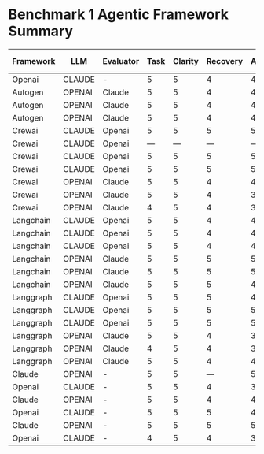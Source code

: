 # Benchmark 1 Agentic Framework Summary

| Framework | LLM | Evaluator | Task | Clarity | Recovery | Autonomy | Total | Time (s) |
|-----------|-----|-----------|------|---------|----------|----------|--------|----------|
| Openai | CLAUDE | - | 5 | 5 | 4 | 4 | 18 | 420.00 |
| Autogen | OPENAI | Claude | 5 | 5 | 4 | 4 | 18 | 420.00 |
| Autogen | OPENAI | Claude | 5 | 5 | 4 | 4 | 18 | 312.87 |
| Autogen | OPENAI | Claude | 5 | 5 | 4 | 4 | 18 | 354.27 |
| Crewai | CLAUDE | Openai | 5 | 5 | 5 | 5 | 20 | 60 |
| Crewai | CLAUDE | Openai | — | — | — | — | 0 | 68.55 |
| Crewai | CLAUDE | Openai | 5 | 5 | 5 | 5 | 20 | 60 |
| Crewai | CLAUDE | Openai | 5 | 5 | 5 | 5 | 20 | 60 |
| Crewai | OPENAI | Claude | 5 | 5 | 4 | 4 | 18 | 120.00 |
| Crewai | OPENAI | Claude | 5 | 5 | 4 | 3 | 17 | 120.00 |
| Crewai | OPENAI | Claude | 4 | 5 | 4 | 3 | 16 | 180.00 |
| Langchain | CLAUDE | Openai | 5 | 5 | 4 | 4 | 18 | 254.87 |
| Langchain | CLAUDE | Openai | 5 | 5 | 4 | 4 | 18 | 60.0 |
| Langchain | CLAUDE | Openai | 5 | 5 | 4 | 4 | 18 | 254.87 |
| Langchain | OPENAI | Claude | 5 | 5 | 5 | 5 | 20 | 15 |
| Langchain | OPENAI | Claude | 5 | 5 | 5 | 5 | 20 | 60 |
| Langchain | OPENAI | Claude | 5 | 5 | 5 | 4 | 19 | 15 |
| Langgraph | CLAUDE | Openai | 5 | 5 | 5 | 4 | 19 | 60 |
| Langgraph | CLAUDE | Openai | 5 | 5 | 5 | 5 | 20 | 60 |
| Langgraph | CLAUDE | Openai | 5 | 5 | 5 | 5 | 20 | 60 |
| Langgraph | OPENAI | Claude | 5 | 5 | 4 | 3 | 17 | 35.42 |
| Langgraph | OPENAI | Claude | 4 | 5 | 4 | 3 | 16 | 5.23 |
| Langgraph | OPENAI | Claude | 5 | 5 | 4 | 4 | 18 | 312.45 |
| Claude | OPENAI | - | 5 | 5 | — | 5 | 15 | — |
| Openai | CLAUDE | - | 5 | 5 | 4 | 3 | 17 | 120.00 |
| Claude | OPENAI | - | 5 | 5 | 4 | 4 | 18 | 532.87 |
| Openai | CLAUDE | - | 5 | 5 | 5 | 4 | 19 | 00 |
| Claude | OPENAI | - | 5 | 5 | 5 | 5 | 20 | 60 |
| Openai | CLAUDE | - | 4 | 5 | 4 | 3 | 16 | 254.37 |